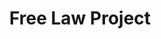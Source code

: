 ---
layout: page
title: Free Law Project
permalink: /free_law_project/
short-description: free, open access to U.S. cases
tags: org, legal research, open access
---